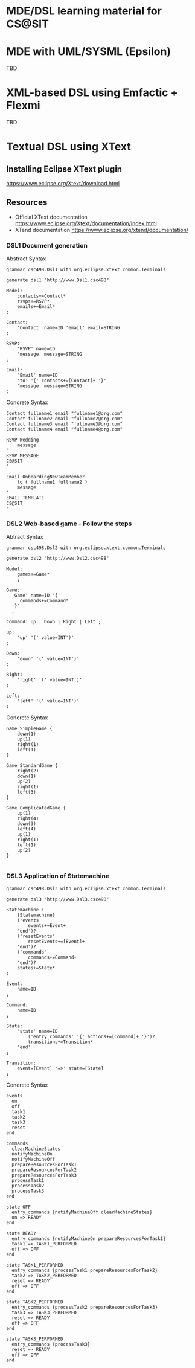 # MDE/DSL learning material for CS@SIT

# MDE with UML/SYSML (Epsilon)

TBD

# XML-based DSL using Emfactic + Flexmi

TBD

# Textual DSL using XText

## Installing Eclipse XText plugin

https://www.eclipse.org/Xtext/download.html

## Resources

- Official XText documentation https://www.eclipse.org/Xtext/documentation/index.html
- XTend documentation https://www.eclipse.org/xtend/documentation/

### DSL1 Document generation

Abstract Syntax

```
grammar csc498.Dsl1 with org.eclipse.xtext.common.Terminals

generate dsl1 "http://www.Dsl1.csc498"

Model:
	contacts+=Contact*
	rsvps+=RSVP*
	emails+=Email*
;
	
Contact:
	'Contact' name=ID 'email' email=STRING
;

RSVP:
	'RSVP' name=ID
	'message' message=STRING
;

Email:
	'Email' name=ID
	'to' '{' contacts+=[Contact]+ '}'
	'message' message=STRING
;
```

Concrete Syntax

```
Contact fullname1 email "fullname1@org.com"
Contact fullname2 email "fullname2@org.com"
Contact fullname3 email "fullname3@org.com"
Contact fullname4 email "fullname4@org.com"

RSVP Wedding   
    message    
"
RSVP MESSAGE
CS@SIT
"
    
Email OnboardingNewTeamMember 
    to { fullname1 fullname2 } 
    message 
"
EMAIL TEMPLATE
CS@SIT
"
```


### DSL2 Web-based game - Follow the steps

Abtract Syntax

```
grammar csc498.Dsl2 with org.eclipse.xtext.common.Terminals

generate dsl2 "http://www.Dsl2.csc498"

Model:
	games+=Game*
	;

Game: 
  'Game' name=ID '{'
     commands+=Command*
  '}'
  ;

Command: Up | Down | Right | Left ;

Up:
	'up' '(' value=INT')' 
;

Down:
	'down' '(' value=INT')' 
;

Right:
	'right' '(' value=INT')' 
;

Left:
	'left' '(' value=INT')' 
;
```

Concrete Syntax

```
Game SimpleGame {  
    down(1)       
    up(1)            
    right(1)                          
    left(1)     
}   

Game StandardGame {  
    right(2)    
    down(1)       
    up(2)            
    right(1)                          
    left(3)     
}   

Game ComplicatedGame {  
    up(1) 
    right(4)
    down(3)   
    left(4)     
    up(1)            
    right(1)                          
    left(1)     
    up(2)  
}   
                       
```

### DSL3 Application of Statemachine 

```
grammar csc498.Dsl3 with org.eclipse.xtext.common.Terminals

generate dsl3 "http://www.Dsl3.csc498"

Statemachine :
	{Statemachine}
	('events'
		events+=Event+
	'end')?
	('resetEvents'
		resetEvents+=[Event]+
	'end')?
	('commands'
		commands+=Command+
	'end')?
	states+=State*
;

Event:
	name=ID
;

Command:
	name=ID
;

State:
	'state' name=ID
		('entry_commands' '{' actions+=[Command]+ '}')?
		transitions+=Transition*
	'end'
;

Transition:
	event=[Event] '=>' state=[State]
;
```

Concrete Syntax
```
events
  on 
  off 
  task1
  task2
  task3
  reset
end

commands
  clearMachineStates
  notifyMachineOn
  notifyMachineOff
  prepareResourcesForTask1
  prepareResourcesForTask2
  prepareResourcesForTask3
  processTask1
  processTask2
  processTask3 
end

state OFF
  entry_commands {notifyMachineOff clearMachineStates}
  on => READY
end

state READY
  entry_commands {notifyMachineOn prepareResourcesForTask1}   
  task1 => TASK1_PERFORMED
  off => OFF
end

state TASK1_PERFORMED
  entry_commands {processTask1 prepareResourcesForTask2}   
  task2 => TASK2_PERFORMED
  reset => READY
  off => OFF
end

state TASK2_PERFORMED
  entry_commands {processTask2 prepareResourcesForTask3}  
  task3 => TASK3_PERFORMED
  reset => READY
  off => OFF
end

state TASK3_PERFORMED
  entry_commands {processTask3}  
  reset => READY
  off => OFF
end

```


